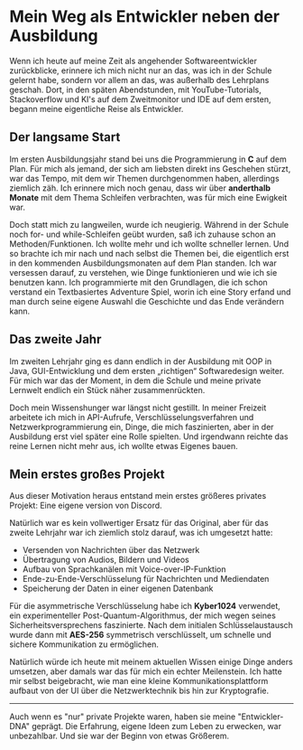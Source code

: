 # Mein Weg als Entwickler neben der Ausbildung

Wenn ich heute auf meine Zeit als angehender Softwareentwickler zurückblicke, erinnere ich mich nicht nur an das, was ich in der Schule 
gelernt habe, sondern vor allem an das, was außerhalb des Lehrplans geschah. Dort, in den späten Abendstunden, mit YouTube-Tutorials, Stackoverflow und 
KI's auf dem Zweitmonitor und IDE auf dem ersten, begann meine eigentliche Reise als Entwickler.

## Der langsame Start

Im ersten Ausbildungsjahr stand bei uns die Programmierung in **C** auf dem Plan. Für mich als jemand, der sich am liebsten direkt ins Geschehen stürzt, 
war das Tempo, mit dem wir Themen durchgenommen haben, allerdings ziemlich zäh. Ich erinnere mich noch genau, dass wir über **anderthalb Monate** mit 
dem Thema Schleifen verbrachten, was für mich eine Ewigkeit war.

Doch statt mich zu langweilen, wurde ich neugierig. Während in der Schule noch for- und while-Schleifen geübt wurden, saß ich zuhause schon an 
Methoden/Funktionen. Ich wollte mehr und ich wollte schneller lernen. Und so brachte ich mir nach und nach selbst die Themen bei, 
die eigentlich erst in den kommenden Ausbildungsmonaten auf dem Plan standen. Ich war versessen darauf, zu verstehen, wie Dinge funktionieren und 
wie ich sie benutzen kann. Ich programmierte mit den Grundlagen, die ich schon verstand ein Textbasiertes Adventure Spiel, worin ich eine Story erfand
und man durch seine eigene Auswahl die Geschichte und das Ende verändern kann.

## Das zweite Jahr

Im zweiten Lehrjahr ging es dann endlich in der Ausbildung mit OOP in Java, GUI-Entwicklung und dem ersten „richtigen“ Softwaredesign weiter.
Für mich war das der Moment, in dem die Schule und meine private Lernwelt endlich ein Stück näher zusammenrückten.

Doch mein Wissenshunger war längst nicht gestillt. In meiner Freizeit arbeitete ich mich in API-Aufrufe, Verschlüsselungsverfahren und 
Netzwerkprogrammierung ein, Dinge, die mich faszinierten, aber in der Ausbildung erst viel später eine Rolle spielten. Und irgendwann reichte das 
reine Lernen nicht mehr aus, ich wollte etwas Eigenes bauen.

## Mein erstes großes Projekt

Aus dieser Motivation heraus entstand mein erstes größeres privates Projekt: Eine eigene version von Discord.

Natürlich war es kein vollwertiger Ersatz für das Original, aber für das zweite Lehrjahr war ich ziemlich stolz darauf, was ich umgesetzt hatte:
- Versenden von Nachrichten über das Netzwerk  
- Übertragung von Audios, Bildern und Videos  
- Aufbau von Sprachkanälen mit Voice-over-IP-Funktion  
- Ende-zu-Ende-Verschlüsselung für Nachrichten und Mediendaten  
- Speicherung der Daten in einer eigenen Datenbank

Für die asymmetrische Verschlüsselung habe ich **Kyber1024** verwendet, ein experimenteller Post-Quantum-Algorithmus, der mich wegen seines 
Sicherheitsversprechens faszinierte. Nach dem initialen Schlüsselaustausch wurde dann mit **AES-256** symmetrisch verschlüsselt, um schnelle 
und sichere Kommunikation zu ermöglichen.

Natürlich würde ich heute mit meinem aktuellen Wissen einige Dinge anders umsetzen, aber damals war das für mich ein echter Meilenstein. 
Ich hatte mir selbst beigebracht, wie man eine kleine Kommunikationsplattform aufbaut von der UI über die Netzwerktechnik bis hin zur Kryptografie.

---

Auch wenn es "nur" private Projekte waren, haben sie meine "Entwickler-DNA" geprägt. Die Erfahrung, eigene Ideen zum Leben zu erwecken, war unbezahlbar. 
Und sie war der Beginn von etwas Größerem.
